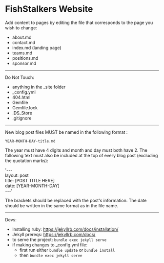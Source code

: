 # FishStalkers Website

Add content to pages by editing the file that corresponds to the page you wish to change:

- about.md
- contact.md
- index.md (landing page)
- teams.md
- positions.md
- sponsor.md

---

Do Not Touch:

- anything in the \_site folder
- \_config.yml
- 404.html
- Gemfile
- Gemfile.lock
- .DS_Store
- .gitignore

---

New blog post files MUST be named in the following format :

`YEAR-MONTH-DAY-title.md`

The year must have 4 digits and month and day must both have 2. The following text must also be included at the top of every blog post (excluding the quotation marks):

'--- <br/>
layout: post <br/>
title: [POST TITLE HERE] <br/>
date: [YEAR-MONTH-DAY] <br/>
---'

The brackets should be replaced with the post's information. The date should be written in the same format as in the file name.

---

Devs:

- Installing ruby: https://jekyllrb.com/docs/installation/
- Jekyll prereqs: https://jekyllrb.com/docs/
- to serve the project: `bundle exec jekyll serve`
- if making changes to \_config.yml file:
  - first run either `bundle update` or `bundle install`
  - then `bundle exec jekyll serve`

